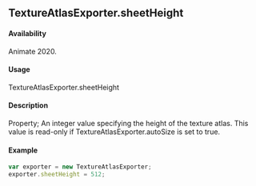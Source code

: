 ## TextureAtlasExporter.sheetHeight

#### Availability

Animate 2020.

#### Usage

TextureAtlasExporter.sheetHeight

#### Description

Property; An integer value specifying the height of the texture atlas. This value is read-only if TextureAtlasExporter.autoSize is set to true.

#### Example

``` javascript
var exporter = new TextureAtlasExporter;
exporter.sheetHeight = 512;
````